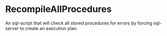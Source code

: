 # RecompileAllProcedures
An sql-script that will check all stored procedures for errors by forcing sql-server to create an execution plan.
